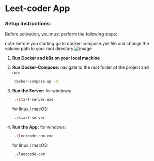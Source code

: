 # Leet-coder App

### Setup Instructions:

Before activation, you must perform the following steps:

note: before you starting go to docker-compose.yml file and change the volume path to your root directory
![image](https://github.com/miriprice1/leet-code/assets/118776409/dea7c3d2-9e2f-4bcd-8ffd-8684aee573c7)

1. **Run Docker and k8s on your local machine**
2. **Run Docker-Compose:**
   navigate to the root folder of the project and run:
   ```bash
    docker-compose up -d
    ```

3. **Run the Server:**
   for windows:
   ```bash
    .\start-server.exe
    ```
    for linux / macOS:
   ```bash
    ./start-server
    ```

4. **Run the App:**
   for windows:
   ```bash
    .\leetcode-com.exe
    ```
    for linux / macOS:
   ```bash
    ./leetcode-com
    ```
